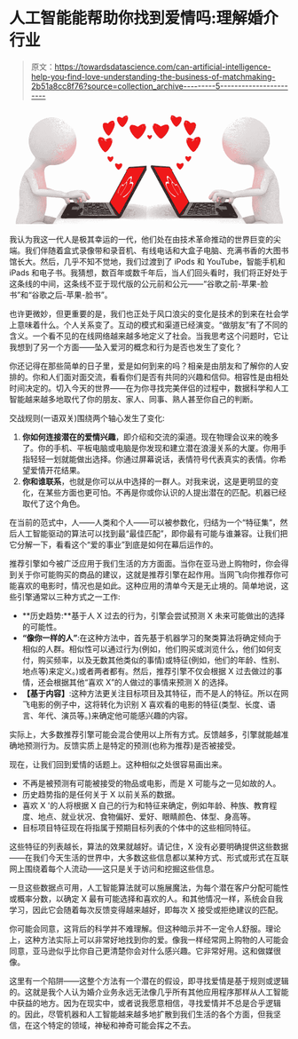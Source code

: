# 人工智能能帮助你找到爱情吗:理解婚介行业

> 原文：<https://towardsdatascience.com/can-artificial-intelligence-help-you-find-love-understanding-the-business-of-matchmaking-2b51a8cc8f76?source=collection_archive---------5----------------------->

![](img/6cf045676a52fdea3880a0c681cc2ea4.png)

我认为我这一代人是极其幸运的一代，他们处在由技术革命推动的世界巨变的尖端。我们伴随着盒式录像带和录音机、有线电话和大盒子电脑、充满书香的大图书馆长大。然后，几乎不知不觉地，我们过渡到了 iPods 和 YouTube，智能手机和 iPads 和电子书。我猜想，数百年或数千年后，当人们回头看时，我们将正好处于这条线的中间，这条线不亚于现代版的公元前和公元——“谷歌之前-苹果-脸书”和“谷歌之后-苹果-脸书”。

也许更微妙，但更重要的是，我们也正处于风口浪尖的变化是技术的到来在社会学上意味着什么。个人关系变了。互动的模式和渠道已经演变。“做朋友”有了不同的含义。一个看不见的在线网络越来越多地定义了社会。当我思考这个问题时，它让我想到了另一个方面——坠入爱河的概念和行为是否也发生了变化？

你还记得在那些简单的日子里，爱是如何到来的吗？相亲是由朋友和了解你的人安排的。你和人们面对面交流，看看你们是否有共同的兴趣和信仰。相容性是由相处时间决定的。切入今天的世界——在为你寻找完美伴侣的过程中，数据科学和人工智能越来越多地取代了你的朋友、家人、同事、熟人甚至你自己的判断。

交战规则(一语双关)围绕两个轴心发生了变化:

1.  **你如何连接潜在的爱情兴趣**，即介绍和交流的渠道。现在物理会议来的晚多了。你的手机、平板电脑或电脑是你发现和建立潜在浪漫关系的大厦。你用手指轻轻一划就能做出选择。你通过屏幕说话，表情符号代表真实的表情。你希望爱情开花结果。
2.  **你和谁联系**，也就是你可以从中选择的一群人。对我来说，这是更明显的变化，在某些方面也更可怕。不再是你或你认识的人提出潜在的匹配。机器已经取代了这个角色。

在当前的范式中，人——人类和个人——可以被参数化，归结为一个“特征集”，然后人工智能驱动的算法可以找到最“最佳匹配”，即你最有可能与谁兼容。让我们把它分解一下，看看这个“爱的事业”到底是如何在幕后运作的。

推荐引擎如今被广泛应用于我们生活的方方面面。当你在亚马逊上购物时，你会得到关于你可能购买的商品的建议，这就是推荐引擎在起作用。当网飞向你推荐你可能喜欢的电影时，情况也是如此。这种应用的清单今天是无止境的。简单地说，这些引擎通常以三种方式之一工作:

*   **历史趋势:**基于人 X 过去的行为，引擎会尝试预测 X 未来可能做出的选择的可能性。
*   **“像你一样的人”**:在这种方法中，首先基于机器学习的聚类算法将确定倾向于相似的人群。相似性可以通过行为(例如，他们购买或浏览什么，他们如何支付，购买频率，以及无数其他类似的事情)或特征(例如，他们的年龄、性别、地点等)来定义。)或者两者都有。然后，推荐引擎不仅会根据 X 过去做过的事情，还会根据其他“喜欢 X”的人做过的事情来预测 X 的选择。
*   **【基于内容】**:这种方法更关注目标项目及其特征，而不是人的特征。所以在网飞电影的例子中，这将转化为识别 X 喜欢看的电影的特征(类型、长度、语言、年代、演员等。)来确定他可能感兴趣的内容。

实际上，大多数推荐引擎可能会混合使用以上所有方式。反馈越多，引擎就能越准确地预测行为。反馈实质上是特定的预测(也称为推荐)是否被接受。

现在，让我们回到爱情的话题上。这种相似之处很容易画出来。

*   不再是被预测有可能被接受的物品或电影，而是 X 可能与之一见如故的人。
*   历史趋势指的是任何关于 X 以前关系的数据。
*   喜欢 X '的人将根据 X 自己的行为和特征来确定，例如年龄、种族、教育程度、地点、就业状况、食物偏好、爱好、眼睛颜色、体型、身高等。
*   目标项目特征现在将指属于预期目标列表的个体中的这些相同特征。

这些特征的列表越长，算法的效果就越好。请记住，X 没有必要明确提供这些数据——在我们今天生活的世界中，大多数这些信息都以某种方式、形式或形式在互联网上围绕着每个人流动——这只是关于访问和挖掘这些信息。

一旦这些数据点可用，人工智能算法就可以施展魔法，为每个潜在客户分配可能性或概率分数，以确定 X 最有可能选择和喜欢的人。和其他情况一样，系统会自我学习，因此它会随着每次反馈变得越来越好，即每次 X 接受或拒绝建议的匹配。

你可能会同意，这背后的科学并不难理解。但这种暗示并不一定令人舒服。理论上，这种方法实际上可以非常好地找到你的爱。像我一样经常网上购物的人可能会同意，亚马逊似乎比你自己更清楚你会对什么感兴趣。它非常好用。这和做媒很像。

这里有一个陷阱——这整个方法有一个潜在的假设，即寻找爱情是基于规则或逻辑的。这就是我个人认为婚介业务永远无法像几乎所有其他应用程序那样从人工智能中获益的地方。因为在现实中，或者说我愿意相信，寻找爱情并不总是合乎逻辑的。因此，尽管机器和人工智能越来越多地扩散到我们生活的各个方面，但我坚信，在这个特定的领域，神秘和神奇可能会挥之不去。